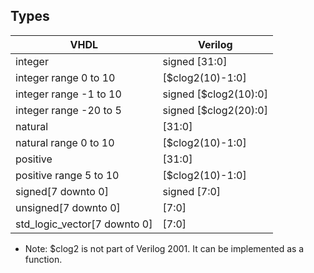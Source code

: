 ## Types

| VHDL                                 | Verilog                              |
|--------------------------------------|--------------------------------------|
| integer                              | signed [31:0]                        |
| integer range 0 to 10                | [$clog2(10)-1:0]                     |
| integer range -1 to 10               | signed [$clog2(10):0]                |
| integer range -20 to 5               | signed [$clog2(20):0]                |
| natural                              | [31:0]                               |
| natural range 0 to 10                | [$clog2(10)-1:0]                     |
| positive                             | [31:0]                               |
| positive range 5 to 10               | [$clog2(10)-1:0]                     |
| signed[7 downto 0]                   | signed [7:0]                         |
| unsigned[7 downto 0]                 | [7:0]                                |
| std_logic_vector[7 downto 0]         | [7:0]                                |

* Note: $clog2 is not part of Verilog 2001. It can be implemented as a function.
